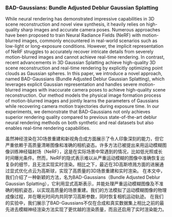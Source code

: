 ### BAD-Gaussians: Bundle Adjusted Deblur Gaussian Splatting

While neural rendering has demonstrated impressive capabilities in 3D scene reconstruction and novel view synthesis, it heavily relies on high-quality sharp images and accurate camera poses. Numerous approaches have been proposed to train Neural Radiance Fields (NeRF) with motion-blurred images, commonly encountered in real-world scenarios such as low-light or long-exposure conditions. However, the implicit representation of NeRF struggles to accurately recover intricate details from severely motion-blurred images and cannot achieve real-time rendering. In contrast, recent advancements in 3D Gaussian Splatting achieve high-quality 3D scene reconstruction and real-time rendering by explicitly optimizing point clouds as Gaussian spheres.
In this paper, we introduce a novel approach, named BAD-Gaussians (Bundle Adjusted Deblur Gaussian Splatting), which leverages explicit Gaussian representation and handles severe motion-blurred images with inaccurate camera poses to achieve high-quality scene reconstruction. Our method models the physical image formation process of motion-blurred images and jointly learns the parameters of Gaussians while recovering camera motion trajectories during exposure time.
In our experiments, we demonstrate that BAD-Gaussians not only achieves superior rendering quality compared to previous state-of-the-art deblur neural rendering methods on both synthetic and real datasets but also enables real-time rendering capabilities.

虽然神经渲染在3D场景重建和新视角合成方面展示了令人印象深刻的能力，但它严重依赖于高质量清晰图像和准确的相机姿态。许多方法已被提出来用运动模糊图像训练神经辐射场（NeRF），这是在实际场景中常遇到的情况，比如低光照或长时间曝光条件。然而，NeRF的隐式表示难以从严重运动模糊的图像中准确恢复出复杂的细节，且无法实现实时渲染。相比之下，最近在3D高斯喷溅方面的进展通过显式优化点云为高斯球，实现了高质量的3D场景重建和实时渲染。
在本文中，我们介绍了一种新颖的方法，名为BAD-Gaussians（Bundle Adjusted Deblur Gaussian Splatting），它利用显式高斯表示，并能处理严重运动模糊图像及不准确的相机姿态，以实现高质量的场景重建。我们的方法模拟了运动模糊图像的物理成像过程，并在曝光时间内共同学习高斯参数，同时恢复相机运动轨迹。
在我们的实验中，我们展示了BAD-Gaussians不仅在合成和真实数据集上相比之前的最先进去模糊神经渲染方法实现了更优越的渲染质量，而且还启用了实时渲染能力。
